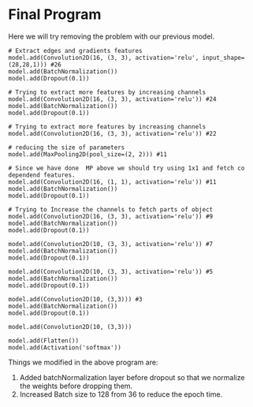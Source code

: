 # Final Program

Here we will try removing the problem with our previous model.

```
# Extract edges and gradients features
model.add(Convolution2D(16, (3, 3), activation='relu', input_shape=(28,28,1))) #26
model.add(BatchNormalization())
model.add(Dropout(0.1))

# Trying to extract more features by increasing channels 
model.add(Convolution2D(16, (3, 3), activation='relu')) #24
model.add(BatchNormalization())
model.add(Dropout(0.1))

# Trying to extract more features by increasing channels 
model.add(Convolution2D(16, (3, 3), activation='relu')) #22

# reducing the size of parameters
model.add(MaxPooling2D(pool_size=(2, 2))) #11

# Since we have done  MP above we should try using 1x1 and fetch co dependend features.
model.add(Convolution2D(16, (1, 1), activation='relu')) #11
model.add(BatchNormalization())
model.add(Dropout(0.1))

# Trying to Increase the channels to fetch parts of object
model.add(Convolution2D(16, (3, 3), activation='relu')) #9
model.add(BatchNormalization())
model.add(Dropout(0.1))

model.add(Convolution2D(10, (3, 3), activation='relu')) #7
model.add(BatchNormalization())
model.add(Dropout(0.1))

model.add(Convolution2D(10, (3, 3), activation='relu')) #5
model.add(BatchNormalization())
model.add(Dropout(0.1))

model.add(Convolution2D(10, (3,3))) #3
model.add(BatchNormalization())
model.add(Dropout(0.1))

model.add(Convolution2D(10, (3,3))) 

model.add(Flatten())
model.add(Activation('softmax'))
```

Things we modified in the above program are:
1. Added batchNormalization layer before dropout so that we normalize the weights before dropping them.
2. Increased Batch size to 128 from 36 to reduce the epoch time.
